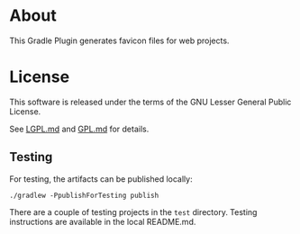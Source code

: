 # About

This Gradle Plugin generates favicon files for web projects.

# License

This software is released under the terms of the GNU Lesser General Public
License.

See  [LGPL.md](LGPL.md) and [GPL.md](GPL.md) for details.

## Testing

For testing, the artifacts can be published locally:

    ./gradlew -PpublishForTesting publish

There are a couple of testing projects in the `test` directory. Testing
instructions are available in the local README.md.

